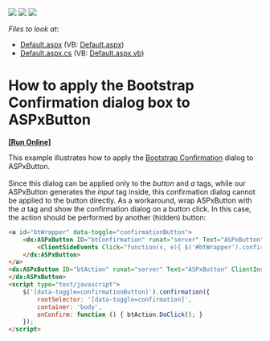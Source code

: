 <!-- default badges list -->
![](https://img.shields.io/endpoint?url=https://codecentral.devexpress.com/api/v1/VersionRange/128531243/16.2.5%2B)
[![](https://img.shields.io/badge/Open_in_DevExpress_Support_Center-FF7200?style=flat-square&logo=DevExpress&logoColor=white)](https://supportcenter.devexpress.com/ticket/details/T496301)
[![](https://img.shields.io/badge/📖_How_to_use_DevExpress_Examples-e9f6fc?style=flat-square)](https://docs.devexpress.com/GeneralInformation/403183)
<!-- default badges end -->
<!-- default file list -->
*Files to look at*:

* [Default.aspx](./CS/Default.aspx) (VB: [Default.aspx](./VB/Default.aspx))
* [Default.aspx.cs](./CS/Default.aspx.cs) (VB: [Default.aspx.vb](./VB/Default.aspx.vb))
<!-- default file list end -->
# How to apply the Bootstrap Confirmation dialog box to ASPxButton
<!-- run online -->
**[[Run Online]](https://codecentral.devexpress.com/t496301/)**
<!-- run online end -->


This example illustrates how to apply the <a href="http://bootstrap-confirmation.js.org/">Bootstrap Confirmation</a> dialog to ASPxButton. <br><br>Since this dialog can be applied only to the <em>button</em> and <em>a</em> tags, while our ASPxButton generates the <em>input</em> tag inside, this confirmation dialog cannot be applied to the button directly. As a workaround, wrap ASPxButton with the <em>a</em> tag and show the confirmation dialog on a button click. In this case, the action should be performed by another (hidden) button: <br>


```aspx
<a id="btWrapper" data-toggle="confirmationButton">
    <dx:ASPxButton ID="btConfirmation" runat="server" Text="ASPxButton" AutoPostBack="false">
        <ClientSideEvents Click="function(s, e){ $('#btWrapper').confirmation('show'); }" />
    </dx:ASPxButton>
</a>
<dx:ASPxButton ID="btAction" runat="server" Text="ASPxButton" ClientInstanceName="btAction" ClientVisible="false" OnClick="btAction_Click">
</dx:ASPxButton>
<script type="text/javascript">
    $('[data-toggle=confirmationButton]').confirmation({
        rootSelector: '[data-toggle=confirmation]',
        container: 'body',
        onConfirm: function () { btAction.DoClick(); }
    });
</script>
```



<br/>


